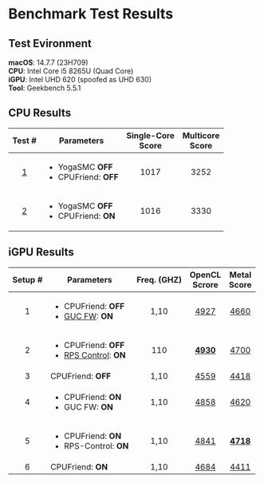 # Benchmark Test Results

## Test Evironment

**macOS**: 14.7.7 (23H709)<br>
**CPU**: Intel Core i5 8265U (Quad Core)<br>
**iGPU**: Intel UHD 620 (spoofed as UHD 630)<br>
**Tool**: Geekbench 5.5.1

## CPU Results

Test # | Parameters | Single-Core <br>Score| Multicore <br>Score
:-----:|------------|:--------------------:|:--------------------:
[1](https://browser.geekbench.com/v5/cpu/23665259) |<ul><li>YogaSMC **OFF** <li> CPUFriend: **OFF** |1017|3252
[2](https://browser.geekbench.com/v5/cpu/23665246) |<ul><li>YogaSMC **OFF** <li> CPUFriend: **ON** | 1016 | 3330

## iGPU Results

Setup # | Parameters | Freq. (GHZ) | OpenCL<br>Scrore | Metal<br>Score 
:-----:|-------------|:-----------:|:----------------:|:--------------:
1 | <ul><li>CPUFriend: **OFF** <li>[GUC FW](https://github.com/5T33Z0/OC-Little-Translated/blob/main/Content/11_Graphics/iGPU/GUC_Firmware.md): **ON**| 1,10| [4927](https://browser.geekbench.com/v5/compute/6878344) | [4660](https://browser.geekbench.com/v5/compute/6878345)
2 | <ul><li> CPUFriend: **OFF** <li>[RPS Control](https://github.com/5T33Z0/OC-Little-Translated/blob/main/Content/11_Graphics/iGPU/RPS-Control.md): **ON** | 110 | [**4930**](https://browser.geekbench.com/v5/compute/6878349) |[4700](https://browser.geekbench.com/v5/compute/6878350)
3 | CPUFriend: **OFF** | 1,10 | [4559](https://browser.geekbench.com/v5/compute/6878351) | [4418](https://browser.geekbench.com/v5/compute/6878352)
4 | <ul><li>CPUFriend: **ON** <li>GUC FW: **ON** | 1,10| [4858](https://browser.geekbench.com/v5/compute/6878353) | [4620](https://browser.geekbench.com/v5/compute/6878354)
5 | <ul><li>CPUFriend: **ON** <li>RPS-Control: **ON** | 1,10 | [4841](https://browser.geekbench.com/v5/compute/6878355) | [**4718**](https://browser.geekbench.com/v5/compute/6878356)
6 | CPUFriend: **ON** | 1,10 | [4684](https://browser.geekbench.com/v5/compute/6878361)| [4411](https://browser.geekbench.com/v5/compute/6878363)